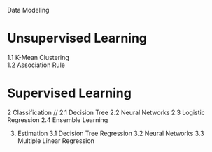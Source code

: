 Data Modeling
# Unsupervised Learning  
1.1 K-Mean Clustering  
1.2 Association Rule  

# Supervised Learning  
2 Classification
// 2.1 Decision Tree
2.2 Neural Networks
2.3 Logistic Regression
2.4 Ensemble Learning
   
3. Estimation
3.1 Decision Tree Regression
3.2 Neural Networks
3.3 Multiple Linear Regression
